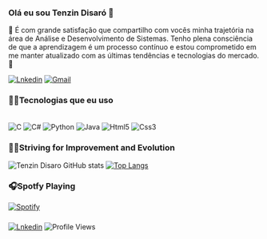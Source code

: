 ### Olá eu sou Tenzin Disaró 👋
🚀 É com grande satisfação que compartilho com vocês minha trajetória na área de Análise e Desenvolvimento de Sistemas. Tenho plena consciência de que a aprendizagem é um processo contínuo e estou comprometido em me manter atualizado com as últimas tendências e tecnologias do mercado.🚀

[![Lnkedin](https://img.shields.io/badge/LinkedIn-0077B5?style=for-the-badge&logo=linkedin&logoColor=white)](https://www.linkedin.com/in/tenzindisaro/)
[![Gmail](https://img.shields.io/badge/Gmail-D14836?style=for-the-badge&logo=gmail&logoColor=white)](mailto:tengobilt@gmail.com)


### 👨‍💻Tecnologias que eu uso 

<div style="display: inline_block"><br/>
   <img align="center" alt="C" src="https://img.shields.io/badge/C-00599C?style=for-the-badge&logo=c&logoColor=white" />
   <img align="center" alt="C#" src="https://img.shields.io/badge/C%23-239120?style=for-the-badge&logo=c-sharp&logoColor=white" />
  <img align="center" alt="Python" src="https://img.shields.io/badge/Python-3776AB?style=for-the-badge&logo=python&logoColor=white" />
  <img align="center" alt="Java" src="https://img.shields.io/badge/JavaScript-F7DF1E?style=for-the-badge&logo=javascript&logoColor=black" />
    <img align="center" alt="Html5" src="https://img.shields.io/badge/HTML-239120?style=for-the-badge&logo=html5&logoColor=white" />
  <img align="center" alt="Css3" src="https://img.shields.io/badge/CSS-239120?&style=for-the-badge&logo=css3&logoColor=white" />
  </div>

### 🚴‍♂️Striving for Improvement and Evolution
   
  ![Tenzin Disaro GitHub stats](https://github-readme-stats.vercel.app/api?username=tenzindisaro&show_icons=true&theme=dracula)
  [![Top Langs](https://github-readme-stats.vercel.app/api/top-langs/?username=tenzindisaro&layout=compact)](https://github.com/anuraghazra/github-readme-stats)

### 🎧Spotfy Playing

  [![Spotify](https://novatorem-t7uy-tenzindisaro.vercel.app/api/spotify?background_color=0d1117&border_color=ffffff)](https://open.spotify.com/user/22oipunbsn4vln3pbmtpxrd3y)

###
[![Lnkedin](https://img.shields.io/badge/GitHub-100000?style=for-the-badge&logo=github&logoColor=white)]([https://www.linkedin.com/in/tenzindisaro/])
![Profile Views](https://komarev.com/ghpvc/?username=tenzindisaro&color=lightgrey&style=for-the-badge&label=PROFILE+VIEWS)





 


